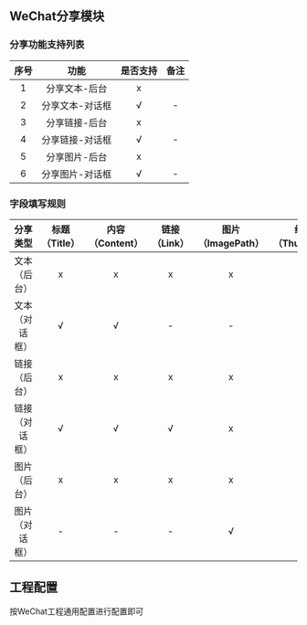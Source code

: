 ## WeChat分享模块

### 分享功能支持列表

| 序号 | 功能 | 是否支持 | 备注 |
| :--: | :--: | :----: | :--: |
| 1 | 分享文本-后台 |  x | |
| 2 | 分享文本-对话框 | √ | - |
| 3 | 分享链接-后台 | x | |
| 4 | 分享链接-对话框 | √ | - |
| 5 | 分享图片-后台 | x | |
| 6 | 分享图片-对话框 | √ | - |

### 字段填写规则

| 分享类型 | 标题（Title）| 内容（Content）| 链接（Link）| 图片（ImagePath） | 缩略图（ThumbPath）| 扩展字段（ExtraJson） |
| :--: | :--: | :--: | :--: | :--: | :--: | -- |
| 文本（后台） | x | x | x | x | x | - |
| 文本（对话框） | √ | √ | - | - | - | - |
| 链接（后台） | x | x | x | x | x | - |
| 链接（对话框） | √ | √ | √ | x | √ | - |
| 图片（后台） | x | x | x | x | x | - |
| 图片（对话框） | - | - | - | √ | √ | - |

## 工程配置
  
按WeChat工程通用配置进行配置即可
